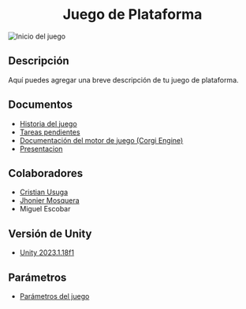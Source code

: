 <h1 align="center">Juego de Plataforma</h1>

![Inicio del juego](https://media.discordapp.net/attachments/876619774044549130/1210244307135500348/iniciotitulo.png?ex=65e9dad8&is=65d765d8&hm=8046c19f956509492877d5d80d2d1f20f28464c3ce88d057363bf1c2204fd59a&=&format=webp&quality=lossless&width=931&height=662)

## Descripción
Aquí puedes agregar una breve descripción de tu juego de plataforma.

## Documentos
- [Historia del juego](https://docs.google.com/document/d/1ba7s1h_61aEm4iwbgetFD6cxHiawBRVuXDT9zY0WsZM/edit?usp=drivesdk)
- [Tareas pendientes](https://docs.google.com/document/d/17HvLuOH8CDsw2ghvaoHnma-2MQz6HJ9zFqR-a7bOoU8/edit?usp=sharing)
- [Documentación del motor de juego (Corgi Engine)](https://corgi-engine-docs.moremountains.com/scenes.html)
- [Presentacion](https://www.canva.com/design/DAF9h-uVMn4/tu_zCI9WZ3mcLWw-gYkCsA/edit?utm_content=DAF9h-uVMn4&utm_campaign=designshare&utm_medium=link2&utm_source=sharebutton)

## Colaboradores  
- [Cristian Usuga](https://github.com/Cristian171)
- [Jhonier Mosquera](https://github.com/quertuy)
- Miguel Escobar

## Versión de Unity
- [Unity 2023.1.18f1](https://unity.com/pages/unity-pro-buy-now?utm_source=google&utm_medium=cpc&utm_campaign=cc_dd_upr_amer_amer-t2_en_pu_sem-gg_acq_br-pr_2023-01_brand-at2_cc3022_ev-br_id:71700000105927803&utm_content=cc_dd_upr_amer_pu_sem_gg_ev-br_pros_x_npd_cpc_kw_sd_all_x_x_brand_id:58700008262791741&utm_term=unity&&&&&gad_source=1&gclid=EAIaIQobChMIpc745aWchAMVu6FaBR1btAdREAAYASAAEgLZmPD_BwE&gclsrc=aw.ds)

## Parámetros
- [Parámetros del juego](https://xacarana.com/cursos/scripting/#/3)
